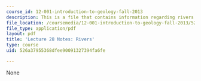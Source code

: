 ```yaml
---
course_id: 12-001-introduction-to-geology-fall-2013
description: This is a file that contains information regarding rivers.
file_location: /coursemedia/12-001-introduction-to-geology-fall-2013/526a37955368dfee90091327394fa6fe_MIT12_001F13_Lec28Notes.pdf
file_type: application/pdf
layout: pdf
title: 'Lecture 28 Notes: Rivers'
type: course
uid: 526a37955368dfee90091327394fa6fe

---
```

None